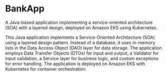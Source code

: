 # BankApp
A Java-based application implementing a service-oriented architecture (SOA) with a layered design, deployed on Amazon EKS using Kubernetes.

This Java application implements a Service-Oriented Architecture (SOA) using a layered design pattern. Instead of a database, it uses in-memory lists in the Data Access Object (DAO) layer for data storage. The application employs Data Transfer Objects (DTOs) for input and output, a Validator for input validation, a Service layer for business logic, and custom exceptions for error handling. The application is deployed on Amazon EKS with Kubernetes for container orchestration.
